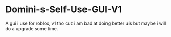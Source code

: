 # Domini-s-Self-Use-GUI-V1
A gui i use for roblox, v1 tho cuz i am bad at doing better uis but maybe i will do a upgrade some time.
